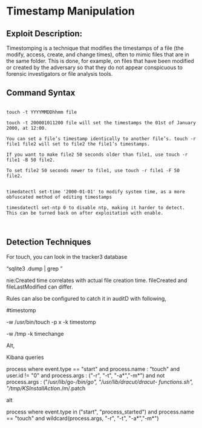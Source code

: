# Timestamp Manipulation

## **Exploit Description:**

Timestomping is a technique that modifies the timestamps of a file (the modify, access, create, and change times), often to mimic files that are in the same folder. This is done, for example, on files that have been modified or created by the adversary so that they do not appear conspicuous to forensic investigators or file analysis tools.

## Command Syntax
```

touch -t YYYYMMDDhhmm file

touch -t 200001011200 file will set the timestamps the 01st of January 2000, at 12:00.

You can set a file’s timestamp identically to another file’s. touch -r file1 file2 will set to file2 the file1’s timestamps.

If you want to make file2 50 seconds older than file1, use touch -r file1 -B 50 file2.

To set file2 50 seconds newer to file1, use touch -r file1 -F 50 file2.


timedatectl set-time '2000-01-01' to modify system time, as a more obfuscated method of editing timestamps

timesdatectl set-ntp 0 to disable ntp, making it harder to detect.  This can be turned back on after exploitation with enable.



```

## Detection Techniques

For touch, you can look in the tracker3 database

“sqlite3 <filename> .dump | grep <filename>”

nie:Created time correlates with actual file creation time.  fileCreated and fileLastModified can differ.

Rules can also be configured to catch it in auditD with following,

#timestomp

-w /usr/bin/touch -p x -k timestomp

-w /tmp -k timechange

Alt,

Kibana queries

process where event.type == "start" and process.name : "touch" and
user.id != "0" and process.args : ("-r", "-t", "-a*","-m*") and not
process.args : ("/usr/lib/go-*/bin/go", "/usr/lib/dracut/dracut-
functions.sh", "/tmp/KSInstallAction.*/m/.patch

alt

process where event.type in ("start", "process_started") and
process.name == "touch" and wildcard(process.args, "-r", "-t",
"-a*","-m*")

```

```